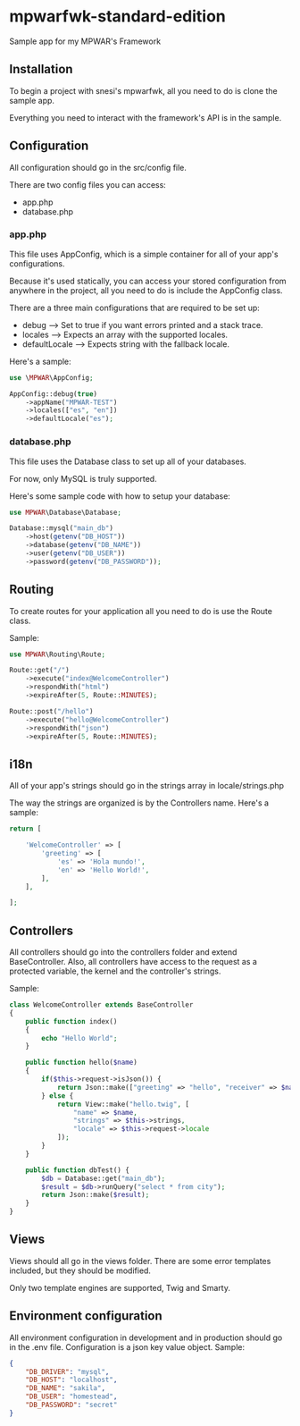 # mpwarfwk-standard-edition
Sample app for my MPWAR's Framework

## Installation

To begin a project with snesi's mpwarfwk, all you need to do is clone the sample app.

Everything you need to interact with the framework's API is in the sample.

## Configuration

All configuration should go in the src/config file.

There are two config files you can access:
* app.php
* database.php

### app.php
This file uses AppConfig, which is a simple container for all of your app's configurations.

Because it's used statically, you can access your stored configuration from anywhere in the
project, all you need to do is include the AppConfig class.

There are a three main configurations that are required to be set up:

* debug --> Set to true if you want errors printed and a stack trace.
* locales --> Expects an array with the supported locales.
* defaultLocale --> Expects string with the fallback locale.

Here's a sample:
```php
use \MPWAR\AppConfig;

AppConfig::debug(true)
    ->appName("MPWAR-TEST")
    ->locales(["es", "en"])
    ->defaultLocale("es");

```

### database.php
This file uses the Database class to set up all of your databases.

For now, only MySQL is truly supported.

Here's some sample code with how to setup your database:

```php
use MPWAR\Database\Database;

Database::mysql("main_db")
    ->host(getenv("DB_HOST"))
    ->database(getenv("DB_NAME"))
    ->user(getenv("DB_USER"))
    ->password(getenv("DB_PASSWORD"));
```

## Routing

To create routes for your application all you need to do is use the Route class.

Sample:
```php
use MPWAR\Routing\Route;

Route::get("/")
    ->execute("index@WelcomeController")
    ->respondWith("html")
    ->expireAfter(5, Route::MINUTES);

Route::post("/hello")
    ->execute("hello@WelcomeController")
    ->respondWith("json")
    ->expireAfter(5, Route::MINUTES);
```

## i18n
All of your app's strings should go in the strings array in locale/strings.php

The way the strings are organized is by the Controllers name. Here's a sample:

```php
return [

    'WelcomeController' => [
        'greeting' => [
            'es' => 'Hola mundo!',
            'en' => 'Hello World!',
        ],
    ],

];
```

## Controllers

All controllers should go into the controllers folder and extend BaseController.
Also, all controllers have access to the request as a protected variable, the kernel and the controller's strings.

Sample:
```php
class WelcomeController extends BaseController
{
    public function index()
    {
        echo "Hello World";
    }

    public function hello($name)
    {
        if($this->request->isJson()) {
            return Json::make(["greeting" => "hello", "receiver" => $name]);
        } else {
            return View::make("hello.twig", [
                "name" => $name,
                "strings" => $this->strings,
                "locale" => $this->request->locale
            ]);
        }
    }

    public function dbTest() {
        $db = Database::get("main_db");
        $result = $db->runQuery("select * from city");
        return Json::make($result);
    }
}
```

## Views
Views should all go in the views folder. There are some error templates included, but
they should be modified.

Only two template engines are supported, Twig and Smarty.

## Environment configuration

All environment configuration in development and in production should go in the .env file.
Configuration is a json key value object. Sample:

```json
{
    "DB_DRIVER": "mysql",
    "DB_HOST": "localhost",
    "DB_NAME": "sakila",
    "DB_USER": "homestead",
    "DB_PASSWORD": "secret"
}
```
